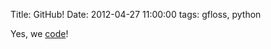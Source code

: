 Title: GitHub!
Date:  2012-04-27 11:00:00
tags: gfloss, python

Yes, we [code][1]!

   [1]: https://github.com/fradeve
